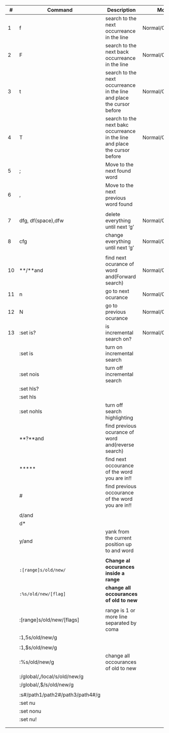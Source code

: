 | #   | Command                         | Description                                                                 | Mode           |     |     |
| --- | ------------------------------- |-----------------------------------------------------------------------------| -------------- | --- | --- |
| 1   | f                               | search to the next occurreance in the line                                  | Normal/Command |     |     |
| 2   | F                               | search to the next back occurreance in the line                             | Normal/Command |     |     |
| 3   | t                               | search to the next occurreance in the line and place the cursor before      | Normal/Command |     |     |
| 4   | T                               | search to the next bakc occurreance in the line and place the cursor before | Normal/Command |     |     |
| 5   | ;                               | Move to the next found word                                                 |                |     |     |
| 6   | ,                               | Move to the next previous word found                                        |                |     |     |
|     |                                 |                                                                             |                |     |     |
| 7   | dfg, df(space),dfw              | delete everything until next ‘g’                                            | Normal/Command |     |     |
| 8   | cfg                             | change everything until next ‘g’                                            | Normal/Command |     |     |
|     |                                 |                                                                             |                |     |     |
| 10  | **/**and                        | find next ocurance of word and(Forward search)                              | Normal/Command |     |     |
| 11  | n                               | go to next ocurance                                                         | Normal/Command |     |     |
| 12  | N                               | go to previous ocurance                                                     | Normal/Command |     |     |
| 13  | :set is?                        | is incremental search on?                                                   | Normal/Command |     |     |
|     | :set is                         | turn on incremental search                                                  |                |     |     |
|     | :set nois                       | turn off incremental search                                                 |                |     |     |
|     | :set hls?                       |                                                                             |                |     |     |
|     | :set hls                        |                                                                             |                |     |     |
|     | :set nohls                      | turn off search highlighting                                                |                |     |     |
|     | **?**and                        | find previous ocurance of word and(reverse search)                          |                |     |     |
|     | *****                           | find next occourance of the word you are in!!                               |                |     |     |
|     | #                               | find previous occourance of the word you are in!!                           |                |     |     |
|     |                                 |                                                                             |                |     |     |
|     | d/and                           |                                                                             |                |     |     |
|     | d*                              |                                                                             |                |     |     |
|     | y/and                           | yank from the current position up to and word                               |                |     |     |
|     |                                 |                                                                             |                |     |     |
|     | `:[range]s/old/new/`            | **Change al occurances inside a range**                                      |                |     |     |
|     | `:%s/old/new/[flag]`            | **change all occourances of old to new**                                     |                |     |     |
|     |                                 |                                                                             |                |     |     |
|     | :[range]s/old/new/[flags]       | range is 1 or more line separated by coma                                   |                |     |     |
|     | :1,5s/old/new/g                 |                                                                             |                |     |     |
|     |                                 |                                                                             |                |     |     |
|     | :1,$s/old/new/g                 |                                                                             |                |     |     |
|     | :%s/old/new/g                   | change all occourances of old to new                                        |                |     |     |
|     | :/global/,/local/s/old/new/g    |                                                                             |                |     |     |
|     | :/global/,$/s/old/new/g         |                                                                             |                |     |     |
|     |                                 |                                                                             |                |     |     |
|     | :s#/path1/path2#/path3/path4#/g |                                                                             |                |     |     |
|     | :set nu                         |                                                                             |                |     |     |
|     | :set nonu                       |                                                                             |                |     |     |
|     | :set nu!                        |                                                                             |                |     |     |
|     |                                 |                                                                             |                |     |     |
|     |                                 |                                                                             |                |     |     |